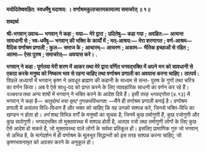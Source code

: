 **मयोदितेष्ववहित: स्वधर्मेषु मदाश्रय: ।** **वर्णाश्रमकुलाचारमकामात्मा समाचरेत् ॥ १॥** 

**शब्दार्थ** 

**श्री-भगवान् उवाच—** **भगवान् ने कहा** **; मया—** **मेरे द्वारा** **; उदितेषु—** **कहा गया** **; अवहित:—** **अत्यन्त सावधानी से** **; स्व-धर्मेषु—** **भगवान् की भक्ति के कार्यों में** **; मत्-आश्रय:—** **मेरा शरणागत** **; वर्ण-आश्रम—** **वैदिक वर्णाश्रम प्रणाली** **; कुल—** **समाज के** **;** **आचारम्—** **आचरण** **; अकाम—** **भैतिक इच्छाओं से रहित** **; आत्मा—** **ऐसा पुरुष** **; समाचरेत्—** **अवयास करे।** **.** 

**भगवान् ने कहा : पूर्णतया मेरी शरण में आकर तथा मेरे द्वारा वर्णित भगवद्भक्ति में अपने** **मन को सावधानी से एकाग्र करके मनुष्य को निष्काम भाव से रहना चाहिए तथा वर्णाश्रम** **प्रणाली का अवयास करना चाहिए।** **तात्पर्य :** पिछले अध्यायों में भगवान् कृष्ण ने अवधूत ब्राह्मण की कहानी के माध्यम से सन्त- पुरुष के गुणों तथा चरित्र का वर्णन किया। अब वे ऐसे साधु-पद को प्राप्त करने के लिए व्यावहारिक साधनों का वर्णन कर रहे हैं। *पञ्चरात्र* तथा अन्य शाषों में भगवान् ने भक्ति करने के आदेश दिये हैं। इसी तरह *भगवद्गीता* (४.१३) में भगवान् ने कहा है— *चातुर्वण्र्यं मया सृष्टं गुणकर्मविभागश:* —मैंने ही वर्णाश्रम प्रणाली बनाई है। वर्णाश्रम प्रणाली में असंलय विधि-विधान हैं और भक्त को चाहिए कि वह उनको सश्पन्न करे, जिनसे भक्ति-विधि का खण्डन न होता हो। *वर्ण* शब्द विभिन्न वर्गों के मनुष्यों का सूचक है, जिनमें कुछ तमोगुणी हैं, कुछ रजोगुणी और कुछ सतोगुणी। भगवद्भक्ति तो मुक्तावस्था में सश्पन्न होती है, अतएव रजो तथा तमोगुणी लोगों के लिए कुछ ऐसे आदेश हो सकते हैं, जो मुक्तावस्था वाले लोगों के सर्वथा प्रतिकूल हों। इसलिए प्रामाणिक गुरु जो भगवान् से अभिन्न है, के मार्गदर्शन में ही वर्णाश्रम के मूलभूत सिद्धान्तों को इस तरह सश्पन्न करना चाहिए, जो कृष्णभावनामृत को अग्रसर करने के अनुकूल हो।  